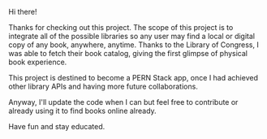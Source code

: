 Hi there!

Thanks for checking out this project. The scope of this project is to integrate all of the possible libraries so any user may find a local or digital copy of any book, anywhere, anytime. Thanks to the Library of Congress, I was able to fetch their book catalog, giving the first glimpse of physical book experience. 

This project is destined to become a PERN Stack app, once I had achieved other library APIs and having more future collaborations.

Anyway, I'll update the code when I can but feel free to contribute or already using it to find books online already.

Have fun and stay educated. 
